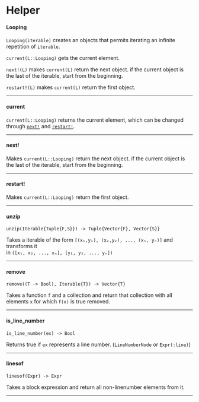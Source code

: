 Helper
==========

#### Looping

`Looping(iterable)` creates an objects that permits
iterating an infinite repetition of `iterable`.

`current(L::Looping)` gets the current element.

`next!(L)` makes `current(L)` return the next object.
if the current object is the last of the iterable,
start from the beginning.

`restart!(L)` makes `current(L)` return the first
object.

---
#### current

`current(L::Looping)` returns the current element,
which can be changed through [`next!`](./Helper.md#next!) and [`restart!`](./Helper.md#restart!).

---
#### next!

Makes `current(L::Looping)` return the next object.
if the current object is the last of the iterable,
start from the beginning.

---
#### restart!

Makes `current(L::Looping)` return the first object.

---
#### unzip

`unzip(Iterable{Tuple{F,S}}) -> Tuple{Vector{F}, Vector{S}}`

Takes a iterable of the form `[(x₁,y₁), (x₂,y₂), ..., (xₙ, yₙ)]` and
transforms it  
in `([x₁, x₂, ..., xₙ], [y₁, y₂, ..., yₙ])`

---
#### remove

`remove((T -> Bool), Iterable{T}) -> Vector{T}`

Takes a function `f` and a collection and return that
collection with all elements `x` for which `f(x)` is
true removed.

---
#### is_line_number

`is_line_number(ex) -> Bool`

Returns true if `ex` represents a line number.
(`LineNumberNode` or `Expr(:line)`)

---
#### linesof

`linesof(Expr) -> Expr`

Takes a block expression and return all non-linenumber
elements from it.

---


